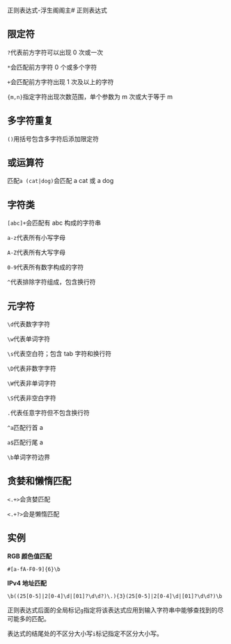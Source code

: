 正则表达式-浮生阁阁主# 正则表达式

## 限定符

`?`代表前方字符可以出现 0 次或一次

`*`会匹配前方字符 0 个或多个字符

`+`会匹配前方字符出现 1 次及以上的字符

`{m,n}`指定字符出现次数范围，单个参数为 m 次或大于等于 m

## 多字符重复

`()`用括号包含多字符后添加限定符

## 或运算符

匹配`a (cat|dog)`会匹配 a cat 或 a dog

## 字符类

`[abc]+`会匹配有 abc 构成的字符串

`a-z`代表所有小写字母

`A-Z`代表所有大写字母

`0-9`代表所有数字构成的字符

`^`代表排除字符组成，包含换行符

## 元字符

`\d`代表数字字符

`\w`代表单词字符

`\s`代表空白符；包含 tab 字符和换行符

`\D`代表非数字字符

`\W`代表非单词字符

`\S`代表非空白字符

`.`代表任意字符但不包含换行符

`^a`匹配行首 a

`a$`匹配行尾 a

`\b`单词字符边界

## 贪婪和懒惰匹配

`<.+>`会贪婪匹配

`<.+?>`会是懒惰匹配

## 实例

**RGB 颜色值匹配**

`#[a-fA-F0-9]{6}\b`

**IPv4 地址匹配**

`\b((25[0-5]|2[0-4]\d|[01]?\d\d?)\.){3}(25[0-5]|2[0-4]\d|[01]?\d\d?)\b`

正则表达式后面的全局标记`g`指定将该表达式应用到输入字符串中能够查找到的尽可能多的匹配。

表达式的结尾处的不区分大小写`i`标记指定不区分大小写。
